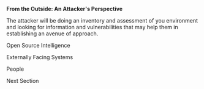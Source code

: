 **From the Outside: An Attacker's Perspective**

The attacker will be doing an inventory and assessment of you environment and
looking for information and vulnerabilities that may help them in establishing
an avenue of approach.

Open Source Intelligence

Externally Facing Systems

People

Next Section

